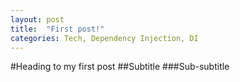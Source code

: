 ```yaml
---
layout: post
title:  "First post!"
categories: Tech, Dependency Injection, DI
---
```



#Heading to my first post
##Subtitle
###Sub-subtitle
